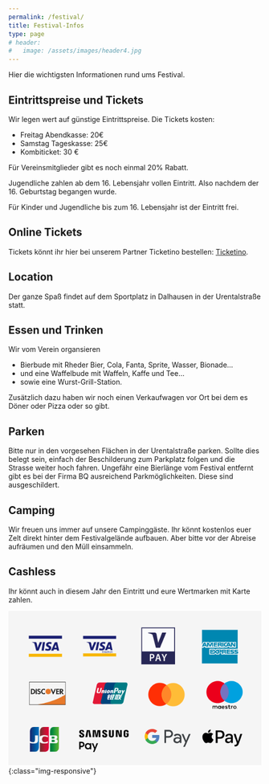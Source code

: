 ```yaml
---
permalink: /festival/
title: Festival-Infos
type: page
# header:
#   image: /assets/images/header4.jpg
---
```


Hier die wichtigsten Informationen rund ums Festival.

<!-- ![Logo]({{site.url}}{{site.baseurl}}/assets/images/logo_vermuku.png) -->

<!-- Download folgt, wenn die Zeiten fest stehen. -->

## Eintrittspreise und Tickets

Wir legen wert auf günstige Eintrittspreise. Die Tickets kosten:

- Freitag Abendkasse: 20€
- Samstag Tageskasse: 25€
- Kombiticket: 30 €

Für Vereinsmitglieder gibt es noch einmal 20% Rabatt.

Jugendliche zahlen ab dem 16. Lebensjahr vollen Eintritt. Also nachdem der 16. Geburtstag begangen wurde.

Für Kinder und Jugendliche bis zum 16. Lebensjahr ist der Eintritt frei.

## Online Tickets

Tickets könnt ihr hier bei unserem Partner Ticketino bestellen: [Ticketino](https://www.ticketino.com/de/event/20-t-mania-2025/198559).

<!-- Auch wenn es auf jeden Fall genügend Tageskasse gibt, hier ein Link zu unserem Ticket-Partner zum Vorverkauf:  -->

<!-- <a href='https://www.ticketino.com/de/Event/T-Mania-Open-Air-Festival/95589'><img src="http://cockpitv2.ticketino.com/imagesnew/de/button_kaufen_02.png" alt="Tickets bei TICKETINO" border="0"/> </a> -->

<!-- Es gibt nur Tickets an der Tageskasse. Ein Online Vorverkauf findet nicht statt. Die Gebühren und das Port können wir uns sparen und statt dessen ein Bier mehr trinken. Es kommt jeder rein, versprochen. -->

## Location

Der ganze Spaß findet auf dem Sportplatz in Dalhausen in der Urentalstraße statt. 

## Essen und Trinken

Wir vom Verein organsieren

- Bierbude mit Rheder Bier, Cola, Fanta, Sprite, Wasser, Bionade...
- und eine Waffelbude mit Waffeln, Kaffe und Tee...
- sowie eine Wurst-Grill-Station.

Zusätzlich dazu haben wir noch einen Verkaufwagen vor Ort bei dem es Döner oder Pizza oder so gibt.

## Parken

Bitte nur in den vorgesehen Flächen in der Urentalstraße parken. Sollte dies belegt sein, einfach der Beschilderung zum Parkplatz folgen und die Strasse weiter hoch fahren. Ungefähr eine Bierlänge vom Festival entfernt gibt es bei der Firma BQ ausreichend Parkmöglichkeiten. Diese sind ausgeschildert.

## Camping

Wir freuen uns immer auf unsere Campinggäste. Ihr könnt kostenlos euer Zelt direkt hinter dem Festivalgelände aufbauen. Aber bitte vor der Abreise aufräumen und den Müll einsammeln.

## Cashless

Ihr könnt auch in diesem Jahr den Eintritt und eure Wertmarken mit Karte zahlen.
<!-- Da wir in Dalhausen leider immer noch keinen funktionierenden Geldautomaten haben, könnt ihr -->

![cashless](/assets/images/cashless.png){:class="img-responsive"}
